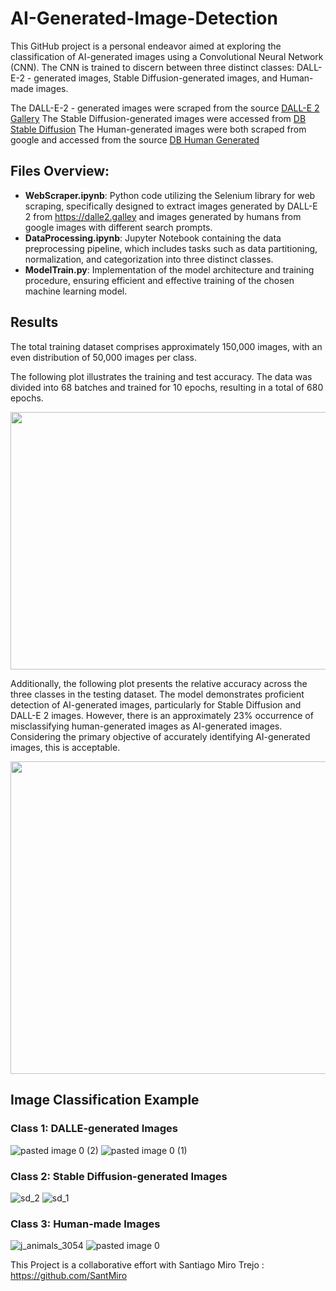 # AI-Generated-Image-Detection
This GitHub project is a personal endeavor aimed at exploring the classification of AI-generated images using a Convolutional Neural Network (CNN). The CNN is trained to discern between three distinct classes:  DALL-E-2 - generated images, Stable Diffusion-generated images, and Human-made images. 

The DALL-E-2 - generated images were scraped from the source [DALL-E 2 Gallery](https://dalle2.gallery)
The Stable Diffusion-generated images were accessed from [DB Stable Diffusion](https://huggingface.co/datasets/poloclub/diffusiondb)
The Human-generated images were both scraped from google and accessed from the source [DB Human Generated](https://huggingface.co/datasets/poloclub/diffusiondb)

## Files Overview:

* **WebScraper.ipynb**: Python code utilizing the Selenium library for web scraping, specifically designed to extract images generated by DALL-E 2 from https://dalle2.galley and images generated by humans from google images with different search prompts.
* **DataProcessing.ipynb**: Jupyter Notebook containing the data preprocessing pipeline, which includes tasks such as data partitioning, normalization, and categorization into three distinct classes.
* **ModelTrain.py**: Implementation of the model architecture and training procedure, ensuring efficient and effective training of the chosen machine learning model.

## Results
The total training dataset comprises approximately 150,000 images, with an even distribution of 50,000 images per class.

The following plot illustrates the training and test accuracy. The data was divided into 68 batches and trained for 10 epochs, resulting in a total of 680 epochs.


<img src= "https://github.com/KarlYazigi/AI-Generated-Image-Detection/assets/66206934/5dbfe1bd-f710-4c22-9613-e5a3c92dd13d" width="550" height="412.5">


Additionally, the following plot presents the relative accuracy across the three classes in the testing dataset. The model demonstrates proficient detection of AI-generated images, particularly for Stable Diffusion and DALL-E 2 images. However, there is an approximately 23% occurrence of misclassifying human-generated images as AI-generated images. Considering the primary objective of accurately identifying AI-generated images, this is acceptable.

<img src="https://github.com/KarlYazigi/AI-Generated-Image-Detection/assets/66206934/02aced8b-947f-4752-8ce3-4fcc536c15eb" width="700" height="500">



## Image Classification Example

### Class 1: DALLE-generated Images
![pasted image 0 (2)](https://github.com/KarlYazigi/AI-Generated-Image-Detection/assets/66206934/fcc6f16f-cc48-4c6e-acdd-a9653aa09522)        ![pasted image 0 (1)](https://github.com/KarlYazigi/AI-Generated-Image-Detection/assets/66206934/f6d0d06a-1808-4404-8b51-1ba7824c4ded)


### Class 2: Stable Diffusion-generated Images

![sd_2](https://github.com/KarlYazigi/AI-Generated-Image-Detection/assets/66206934/9f9c3557-36a9-4ba0-a0e7-14690f051ac5)        ![sd_1](https://github.com/KarlYazigi/AI-Generated-Image-Detection/assets/66206934/01363718-cff3-45db-9d60-b3c59a71c3fe)

### Class 3: Human-made Images
![j_animals_3054](https://github.com/KarlYazigi/AI-Generated-Image-Detection/assets/66206934/57517bce-75ba-4dae-a8c9-7e598edaeec5)       ![pasted image 0](https://github.com/KarlYazigi/AI-Generated-Image-Detection/assets/66206934/ef18671a-70c6-41db-9474-139cc2a61f48)


This Project is a collaborative effort with Santiago Miro Trejo : https://github.com/SantMiro
